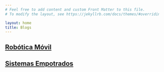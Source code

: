 ```yaml
---
# Feel free to add content and custom Front Matter to this file.
# To modify the layout, see https://jekyllrb.com/docs/themes/#overriding-theme-defaults

layout: home
title: Blogs
---
```


<h2><a href="/robotica-movil/">Robótica Móvil</a></h2>

<h2><a href="/sistemas-empotrados/">Sistemas Empotrados</a></h2>
<br>
